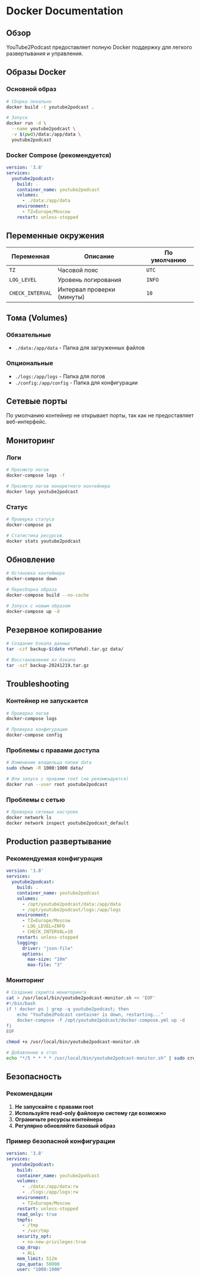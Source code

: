 # Docker Documentation

## Обзор

YouTube2Podcast предоставляет полную Docker поддержку для легкого развертывания и управления.

## Образы Docker

### Основной образ

```bash
# Сборка локально
docker build -t youtube2podcast .

# Запуск
docker run -d \
  --name youtube2podcast \
  -v $(pwd)/data:/app/data \
  youtube2podcast
```

### Docker Compose (рекомендуется)

```yaml
version: '3.8'
services:
  youtube2podcast:
    build: .
    container_name: youtube2podcast
    volumes:
      - ./data:/app/data
    environment:
      - TZ=Europe/Moscow
    restart: unless-stopped
```

## Переменные окружения

| Переменная | Описание | По умолчанию |
|------------|----------|--------------|
| `TZ` | Часовой пояс | `UTC` |
| `LOG_LEVEL` | Уровень логирования | `INFO` |
| `CHECK_INTERVAL` | Интервал проверки (минуты) | `10` |

## Тома (Volumes)

### Обязательные

- `./data:/app/data` - Папка для загруженных файлов

### Опциональные

- `./logs:/app/logs` - Папка для логов
- `./config:/app/config` - Папка для конфигурации

## Сетевые порты

По умолчанию контейнер не открывает порты, так как не предоставляет веб-интерфейс.

## Мониторинг

### Логи

```bash
# Просмотр логов
docker-compose logs -f

# Просмотр логов конкретного контейнера
docker logs youtube2podcast
```

### Статус

```bash
# Проверка статуса
docker-compose ps

# Статистика ресурсов
docker stats youtube2podcast
```

## Обновление

```bash
# Остановка контейнера
docker-compose down

# Пересборка образа
docker-compose build --no-cache

# Запуск с новым образом
docker-compose up -d
```

## Резервное копирование

```bash
# Создание бэкапа данных
tar -czf backup-$(date +%Y%m%d).tar.gz data/

# Восстановление из бэкапа
tar -xzf backup-20241219.tar.gz
```

## Troubleshooting

### Контейнер не запускается

```bash
# Проверка логов
docker-compose logs

# Проверка конфигурации
docker-compose config
```

### Проблемы с правами доступа

```bash
# Изменение владельца папки data
sudo chown -R 1000:1000 data/

# Или запуск с правами root (не рекомендуется)
docker run --user root youtube2podcast
```

### Проблемы с сетью

```bash
# Проверка сетевых настроек
docker network ls
docker network inspect youtube2podcast_default
```

## Production развертывание

### Рекомендуемая конфигурация

```yaml
version: '3.8'
services:
  youtube2podcast:
    build: .
    container_name: youtube2podcast
    volumes:
      - /opt/youtube2podcast/data:/app/data
      - /opt/youtube2podcast/logs:/app/logs
    environment:
      - TZ=Europe/Moscow
      - LOG_LEVEL=INFO
      - CHECK_INTERVAL=10
    restart: unless-stopped
    logging:
      driver: "json-file"
      options:
        max-size: "10m"
        max-file: "3"
```

### Мониторинг

```bash
# Создание скрипта мониторинга
cat > /usr/local/bin/youtube2podcast-monitor.sh << 'EOF'
#!/bin/bash
if ! docker ps | grep -q youtube2podcast; then
    echo "YouTube2Podcast container is down, restarting..."
    docker-compose -f /opt/youtube2podcast/docker-compose.yml up -d
fi
EOF

chmod +x /usr/local/bin/youtube2podcast-monitor.sh

# Добавление в cron
echo "*/5 * * * * /usr/local/bin/youtube2podcast-monitor.sh" | sudo crontab -
```

## Безопасность

### Рекомендации

1. **Не запускайте с правами root**
2. **Используйте read-only файловую систему где возможно**
3. **Ограничьте ресурсы контейнера**
4. **Регулярно обновляйте базовый образ**

### Пример безопасной конфигурации

```yaml
version: '3.8'
services:
  youtube2podcast:
    build: .
    container_name: youtube2podcast
    volumes:
      - ./data:/app/data:rw
      - ./logs:/app/logs:rw
    environment:
      - TZ=Europe/Moscow
    restart: unless-stopped
    read_only: true
    tmpfs:
      - /tmp
      - /var/tmp
    security_opt:
      - no-new-privileges:true
    cap_drop:
      - ALL
    mem_limit: 512m
    cpu_quota: 50000
    user: "1000:1000"
```
